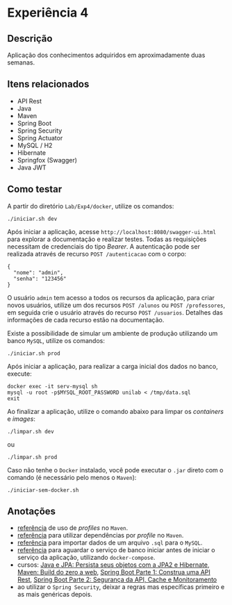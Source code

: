 # Experiência 4

## Descrição

Aplicação dos conhecimentos adquiridos em aproximadamente duas semanas.

## Itens relacionados

- API Rest
- Java
- Maven
- Spring Boot
- Spring Security
- Spring Actuator
- MySQL / H2
- Hibernate
- Springfox (Swagger)
- Java JWT

## Como testar

A partir do diretório `Lab/Exp4/docker`, utilize os comandos:
```
./iniciar.sh dev
```
Após iniciar a aplicação, acesse `http://localhost:8080/swagger-ui.html` para explorar a documentação e realizar testes. Todas as requisições necessitam de credenciais do tipo *Bearer*. A autenticação pode ser realizada através de recurso `POST /autenticacao` com o corpo:
```
{
  "nome": "admin",
  "senha": "123456"
}
```
O usuário `admin` tem acesso a todos os recursos da aplicação, para criar novos usuários, utilize um dos recursos `POST /alunos` ou `POST /professores`, em seguida crie o usuário através do recurso `POST /usuarios`. Detalhes das informações de cada recurso estão na documentação.

Existe a possibilidade de simular um ambiente de produção utilizando um banco `MySQL`, utilize os comandos:
```
./iniciar.sh prod
```
Após iniciar a aplicação, para realizar a carga inicial dos dados no banco, execute:
```
docker exec -it serv-mysql sh
mysql -u root -p$MYSQL_ROOT_PASSWORD unilab < /tmp/data.sql
exit
```

Ao finalizar a aplicação, utilize o comando abaixo para limpar os *containers* e *images*:
```
./limpar.sh dev
```
ou
```
./limpar.sh prod
```

Caso não tenhe o `Docker` instalado, você pode executar o `.jar` direto com o comando (é necessário pelo menos o `Maven`):
```
./iniciar-sem-docker.sh
```

## Anotações

- [referência](https://stackabuse.com/spring-boot-profiles-for-dev-and-prod-environments/) de uso de *profiles* no `Maven`.
- [referência](https://stackoverflow.com/questions/166895) para utilizar dependências por *profile* no `Maven`.
- [referência](https://www.quora.com/How-can-I-run-SQL-file-in-Ubuntu) para importar dados de um arquivo `.sql` para o `MySQL`.
- [referência](https://docs.docker.com/compose/startup-order/) para aguardar o serviço de banco iniciar antes de iniciar o serviço da aplicação, utilizando `docker-compose`.
- cursos: [Java e JPA: Persista seus objetos com a JPA2 e Hibernate](https://cursos.alura.com.br/course/persistencia-de-objetos-com-jpa-hibernate), [Maven: Build do zero a web](https://cursos.alura.com.br/course/maven-build-do-zero-a-web), [Spring Boot Parte 1: Construa uma API Rest](https://cursos.alura.com.br/course/spring-boot-api-rest), [Spring Boot Parte 2: Segurança da API, Cache e Monitoramento](https://cursos.alura.com.br/course/spring-boot-seguranca-cache-monitoramento)
- ao utilizar o `Spring Security`, deixar a regras mas específicas primeiro e as mais genéricas depois.